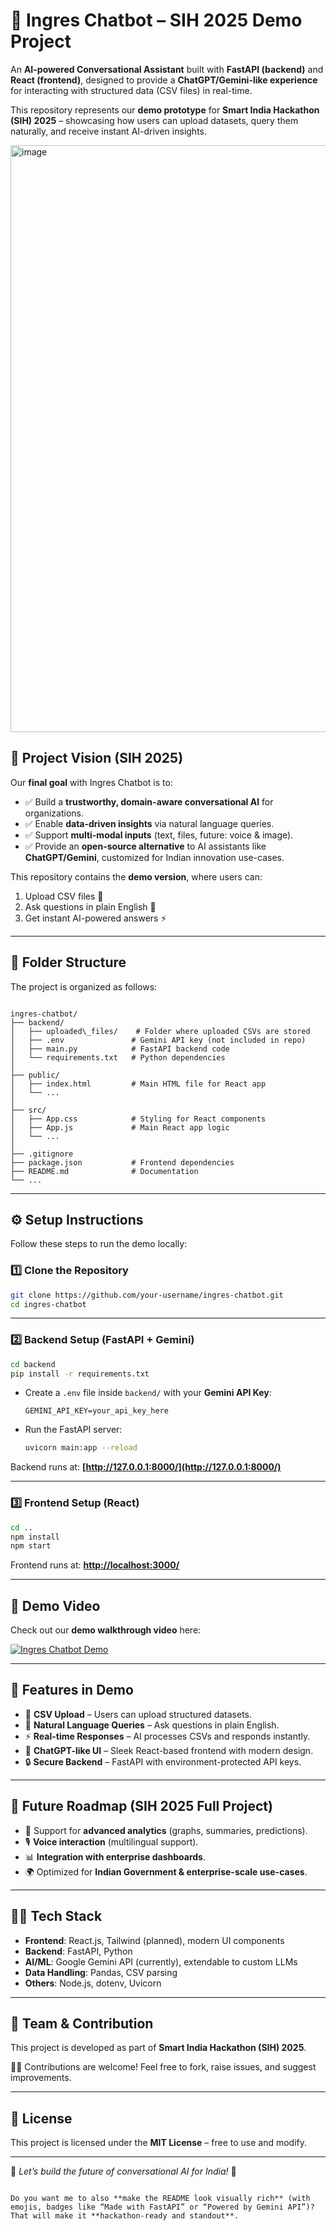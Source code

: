 # 🚀 Ingres Chatbot – SIH 2025 Demo Project

An **AI-powered Conversational Assistant** built with **FastAPI (backend)** and **React (frontend)**, designed to provide a **ChatGPT/Gemini-like experience** for interacting with structured data (CSV files) in real-time.  

This repository represents our **demo prototype** for **Smart India Hackathon (SIH) 2025** – showcasing how users can upload datasets, query them naturally, and receive instant AI-driven insights.  

<img width="1919" height="939" alt="image" src="https://github.com/user-attachments/assets/89830f69-12e4-428e-a5a8-ecfa36d4f9ce" />

## 🎯 Project Vision (SIH 2025)

Our **final goal** with Ingres Chatbot is to:  

- ✅ Build a **trustworthy, domain-aware conversational AI** for organizations.  
- ✅ Enable **data-driven insights** via natural language queries.  
- ✅ Support **multi-modal inputs** (text, files, future: voice & image).  
- ✅ Provide an **open-source alternative** to AI assistants like **ChatGPT/Gemini**, customized for Indian innovation use-cases.  

This repository contains the **demo version**, where users can:  
1. Upload CSV files 📂  
2. Ask questions in plain English 💬  
3. Get instant AI-powered answers ⚡  

---

## 📂 Folder Structure

The project is organized as follows:

```

ingres-chatbot/
├── backend/
│   ├── uploaded\_files/    # Folder where uploaded CSVs are stored
│   ├── .env               # Gemini API key (not included in repo)
│   ├── main.py            # FastAPI backend code
│   └── requirements.txt   # Python dependencies
│
├── public/
│   ├── index.html         # Main HTML file for React app
│   └── ...
│
├── src/
│   ├── App.css            # Styling for React components
│   ├── App.js             # Main React app logic
│   └── ...
│
├── .gitignore
├── package.json           # Frontend dependencies
├── README.md              # Documentation
└── ...

````

---

## ⚙️ Setup Instructions

Follow these steps to run the demo locally:

### 1️⃣ Clone the Repository
```bash
git clone https://github.com/your-username/ingres-chatbot.git
cd ingres-chatbot
````

---

### 2️⃣ Backend Setup (FastAPI + Gemini)

```bash
cd backend
pip install -r requirements.txt
```

* Create a `.env` file inside `backend/` with your **Gemini API Key**:

  ```
  GEMINI_API_KEY=your_api_key_here
  ```

* Run the FastAPI server:

  ```bash
  uvicorn main:app --reload
  ```

Backend runs at: **[http://127.0.0.1:8000/](http://127.0.0.1:8000/)**

---

### 3️⃣ Frontend Setup (React)

```bash
cd ..
npm install
npm start
```

Frontend runs at: **[http://localhost:3000/](http://localhost:3000/)**

---

## 🎥 Demo Video

Check out our **demo walkthrough video** here:

[![Ingres Chatbot Demo](https://img.youtube.com/vi/YOUR_VIDEO_ID/0.jpg)](https://www.youtube.com/watch?v=YOUR_VIDEO_ID)

---

## 🚀 Features in Demo

* 📂 **CSV Upload** – Users can upload structured datasets.
* 💬 **Natural Language Queries** – Ask questions in plain English.
* ⚡ **Real-time Responses** – AI processes CSVs and responds instantly.
* 🎨 **ChatGPT-like UI** – Sleek React-based frontend with modern design.
* 🔒 **Secure Backend** – FastAPI with environment-protected API keys.

---

## 🔮 Future Roadmap (SIH 2025 Full Project)

* 🧠 Support for **advanced analytics** (graphs, summaries, predictions).
* 🎙️ **Voice interaction** (multilingual support).
* 📊 **Integration with enterprise dashboards**.
* 🌍 Optimized for **Indian Government & enterprise-scale use-cases**.

---

## 👨‍💻 Tech Stack

* **Frontend**: React.js, Tailwind (planned), modern UI components
* **Backend**: FastAPI, Python
* **AI/ML**: Google Gemini API (currently), extendable to custom LLMs
* **Data Handling**: Pandas, CSV parsing
* **Others**: Node.js, dotenv, Uvicorn

---

## 🤝 Team & Contribution

This project is developed as part of **Smart India Hackathon (SIH) 2025**.

👨‍💻 Contributions are welcome! Feel free to fork, raise issues, and suggest improvements.

---

## 📜 License

This project is licensed under the **MIT License** – free to use and modify.

---

🌟 *Let’s build the future of conversational AI for India!* 🌟

```

Do you want me to also **make the README look visually rich** (with emojis, badges like “Made with FastAPI” or “Powered by Gemini API”)? That will make it **hackathon-ready and standout**.


